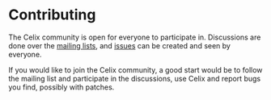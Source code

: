 # Contributing

The Celix community is open for everyone to participate in. Discussions are done over the 
[mailing lists](/support/mailinglist.html), and [issues](/support/issuetracking.html) can be created and 
seen by everyone.

If you would like to join the Celix community, a good start would be to follow the mailing list and participate in the 
discussions, use Celix and report bugs you find, possibly with patches.
